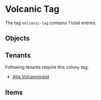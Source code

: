 # Volcanic Tag

The tag `volcanic-tag` contains 1 total entries.

## Objects

## Tenants

Following tenants require this colony tag:

- [Alta Volcanologist](https://ceterai.github.io/MyEnternia/Wiki/AltaVolcanologist)

## Items
